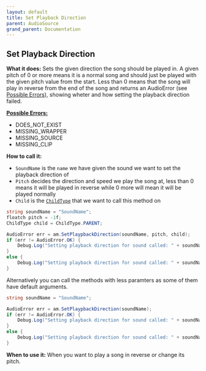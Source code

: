 ```yaml
---
layout: default
title: Set Playback Direction
parent: AudioSource
grand_parent: Documentation
---
```


## Set Playback Direction
**What it does:**
Sets the given direction the song should be played in. A given pitch of 0 or more means it is a normal song and should just be played with the given pitch value from the start.
Less than 0 means that the song will play in reverse from the end of the song and returns an AudioError (see [Possible Errors](https://mathewhdyt.github.io/Unity-Audio-Manager/docs/documentation/index/#possible-errors)), showing wheter and how setting the playback direction failed.

[**Possible Errors:**](https://mathewhdyt.github.io/Unity-Audio-Manager/docs/documentation/index/#possible-errors)
- DOES_NOT_EXIST
- MISSING_WRAPPER
- MISSING_SOURCE
- MISSING_CLIP

**How to call it:**
- ```SoundName``` is the ```name``` we have given the sound we want to set the playback direction of
- ```Pitch``` decides the direction and speed we play the song at, less than 0 means it will be played in reverse while 0 more will mean it will be played normally
- ```Child``` is the [```ChildType```](https://mathewhdyt.github.io/Unity-Audio-Manager/docs/documentation/index/#possible-children) that we want to call this method on

```csharp
string soundName = "SoundName";
floatch pitch = -1f;
ChildType child = ChildType.PARENT;

AudioError err = am.SetPlaypbackDirection(soundName, pitch, child);
if (err != AudioError.OK) {
    Debug.Log("Setting playback direction for sound called: " + soundName + " failed with error id: " + err);
}
else {
    Debug.Log("Setting playback direction for sound called: " + soundName + " succesfull");
}
```

Alternatively you can call the methods with less paramters as some of them have default arguments.

```csharp
string soundName = "SoundName";

AudioError err = am.SetPlaypbackDirection(soundName);
if (err != AudioError.OK) {
    Debug.Log("Setting playback direction for sound called: " + soundName + " failed with error id: " + err);
}
else {
    Debug.Log("Setting playback direction for sound called: " + soundName + " succesfull");
}
```

**When to use it:**
When you want to play a song in reverse or change its pitch.
